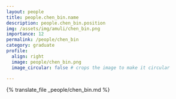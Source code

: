 ```yaml
---
layout: people
title: people.chen_bin.name
description: people.chen_bin.position
img: /assets/img/amuli/chen_bin.png
importance: 12
permalink: /people/chen_bin
category: graduate
profile:
  align: right
  image: people/chen_bin.png
  image_circular: false # crops the image to make it circular

---
```


{% translate_file _people/chen_bin.md %}
